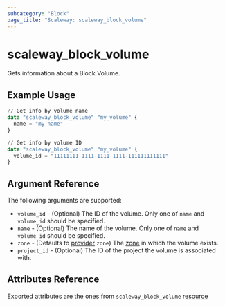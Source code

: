 ```yaml
---
subcategory: "Block"
page_title: "Scaleway: scaleway_block_volume"
---
```


# scaleway_block_volume

Gets information about a Block Volume.

## Example Usage

```terraform
// Get info by volume name
data "scaleway_block_volume" "my_volume" {
  name = "my-name"
}

// Get info by volume ID
data "scaleway_block_volume" "my_volume" {
  volume_id = "11111111-1111-1111-1111-111111111111"
}
```

## Argument Reference

The following arguments are supported:

- `volume_id` - (Optional) The ID of the volume. Only one of `name` and `volume_id` should be specified.
- `name` - (Optional) The name of the volume. Only one of `name` and `volume_id` should be specified.
- `zone` - (Defaults to [provider](../index.md#zone) `zone`) The [zone](../guides/regions_and_zones.md#zones) in which the volume exists.
- `project_id` - (Optional) The ID of the project the volume is associated with.

## Attributes Reference

Exported attributes are the ones from `scaleway_block_volume` [resource](../resources/block_volume.md)
